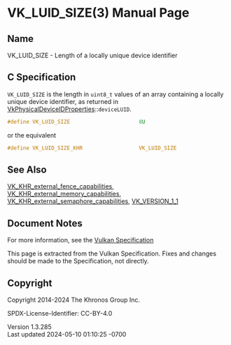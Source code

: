 # VK_LUID_SIZE(3) Manual Page

## Name

VK_LUID_SIZE - Length of a locally unique device identifier



## <a href="#_c_specification" class="anchor"></a>C Specification

`VK_LUID_SIZE` is the length in `uint8_t` values of an array containing
a locally unique device identifier, as returned in
[VkPhysicalDeviceIDProperties](https://registry.khronos.org/vulkan/specs/1.3-extensions/man/html/VkPhysicalDeviceIDProperties.html)::`deviceLUID`.

``` c
#define VK_LUID_SIZE                      8U
```

or the equivalent

``` c
#define VK_LUID_SIZE_KHR                  VK_LUID_SIZE
```

## <a href="#_see_also" class="anchor"></a>See Also

[VK_KHR_external_fence_capabilities](https://registry.khronos.org/vulkan/specs/1.3-extensions/man/html/VK_KHR_external_fence_capabilities.html),
[VK_KHR_external_memory_capabilities](https://registry.khronos.org/vulkan/specs/1.3-extensions/man/html/VK_KHR_external_memory_capabilities.html),
[VK_KHR_external_semaphore_capabilities](https://registry.khronos.org/vulkan/specs/1.3-extensions/man/html/VK_KHR_external_semaphore_capabilities.html),
[VK_VERSION_1_1](https://registry.khronos.org/vulkan/specs/1.3-extensions/man/html/VK_VERSION_1_1.html)

## <a href="#_document_notes" class="anchor"></a>Document Notes

For more information, see the <a
href="https://registry.khronos.org/vulkan/specs/1.3-extensions/html/vkspec.html#VK_LUID_SIZE"
target="_blank" rel="noopener">Vulkan Specification</a>

This page is extracted from the Vulkan Specification. Fixes and changes
should be made to the Specification, not directly.

## <a href="#_copyright" class="anchor"></a>Copyright

Copyright 2014-2024 The Khronos Group Inc.

SPDX-License-Identifier: CC-BY-4.0

Version 1.3.285  
Last updated 2024-05-10 01:10:25 -0700
